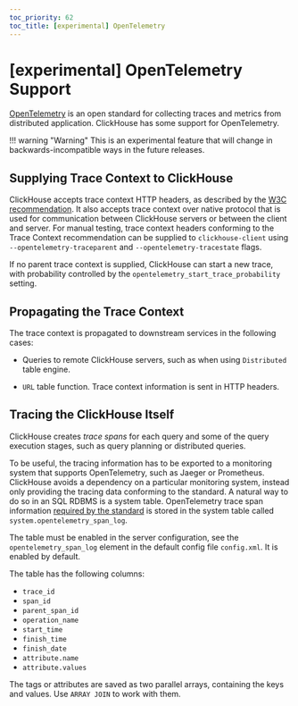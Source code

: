 ```yaml
---
toc_priority: 62
toc_title: [experimental] OpenTelemetry
---
```


# [experimental] OpenTelemetry Support

[OpenTelemetry](https://opentelemetry.io/) is an open standard for collecting
traces and metrics from distributed application. ClickHouse has some support
for OpenTelemetry.

!!! warning "Warning"
This is an experimental feature that will change in backwards-incompatible ways in the future releases.


## Supplying Trace Context to ClickHouse

ClickHouse accepts trace context HTTP headers, as described by
the [W3C recommendation](https://www.w3.org/TR/trace-context/).
It also accepts trace context over native protocol that is used for
communication between ClickHouse servers or between the client and server.
For manual testing, trace context headers conforming to the Trace Context
recommendation can be supplied to `clickhouse-client` using
`--opentelemetry-traceparent` and `--opentelemetry-tracestate` flags.

If no parent trace context is supplied, ClickHouse can start a new trace, with
probability controlled by the `opentelemetry_start_trace_probability` setting.


## Propagating the Trace Context

The trace context is propagated to downstream services in the following cases:

* Queries to remote ClickHouse servers, such as when using `Distributed` table
  engine.

* `URL` table function. Trace context information is sent in HTTP headers.


## Tracing the ClickHouse Itself

ClickHouse creates _trace spans_ for each query and some of the query execution
stages, such as query planning or distributed queries.

To be useful, the tracing information has to be exported to a monitoring system
that supports OpenTelemetry, such as Jaeger or Prometheus. ClickHouse avoids
a dependency on a particular monitoring system, instead only
providing the tracing data conforming to the standard. A natural way to do so
in an SQL RDBMS is a system table. OpenTelemetry trace span information
[required by the standard](https://github.com/open-telemetry/opentelemetry-specification/blob/master/specification/overview.md#span)
is stored in the system table called `system.opentelemetry_span_log`.

The table must be enabled in the server configuration, see the `opentelemetry_span_log`
element in the default config file `config.xml`. It is enabled by default.

The table has the following columns:

- `trace_id` 
- `span_id`
- `parent_span_id`
- `operation_name`
- `start_time`
- `finish_time`
- `finish_date`
- `attribute.name`
- `attribute.values`

The tags or attributes are saved as two parallel arrays, containing the keys
and values. Use `ARRAY JOIN` to work with them.
